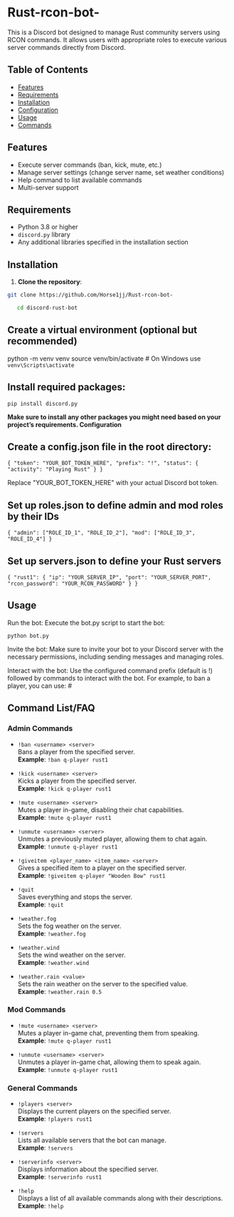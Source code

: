 # Rust-rcon-bot-

This is a Discord bot designed to manage Rust community servers using RCON commands. It allows users with appropriate roles to execute various server commands directly from Discord.

## Table of Contents

- [Features](#features)
- [Requirements](#requirements)
- [Installation](#installation)
- [Configuration](#configuration)
- [Usage](#usage)
- [Commands](#commands)

## Features

- Execute server commands (ban, kick, mute, etc.)
- Manage server settings (change server name, set weather conditions)
- Help command to list available commands
- Multi-server support

## Requirements

- Python 3.8 or higher
- `discord.py` library
- Any additional libraries specified in the installation section

## Installation

1. **Clone the repository**:

```bash
git clone https://github.com/Horse1jj/Rust-rcon-bot-

   cd discord-rust-bot

```
   
## Create a virtual environment (optional but recommended)


python -m venv venv
source venv/bin/activate  # On Windows use `venv\Scripts\activate`

## Install required packages: 

`pip install discord.py`

**Make sure to install any other packages you might need based on your project’s requirements.
Configuration**

## Create a config.json file in the root directory:
`
{
    "token": "YOUR_BOT_TOKEN_HERE",
    "prefix": "!",
    "status": {
        "activity": "Playing Rust"
    }
}
` 

Replace "YOUR_BOT_TOKEN_HERE" with your actual Discord bot token.

## Set up roles.json to define admin and mod roles by their IDs 


`
{
    "admin": ["ROLE_ID_1", "ROLE_ID_2"],
    "mod": ["ROLE_ID_3", "ROLE_ID_4"]
}
`

## Set up servers.json to define your Rust servers


`
{
    "rust1": {
        "ip": "YOUR_SERVER_IP",
        "port": "YOUR_SERVER_PORT",
        "rcon_password": "YOUR_RCON_PASSWORD"
    }
}
`

## Usage

Run the bot: Execute the bot.py script to start the bot:


`python bot.py`

Invite the bot: Make sure to invite your bot to your Discord server with the necessary permissions, including sending messages and managing roles.

Interact with the bot: Use the configured command prefix (default is !) followed by commands to interact with the bot. For example, to ban a player, you can use: #


## Command List/FAQ

### Admin Commands
- `!ban <username> <server>`  
  Bans a player from the specified server.  
  **Example**: `!ban q-player rust1`

- `!kick <username> <server>`  
  Kicks a player from the specified server.  
  **Example**: `!kick q-player rust1`

- `!mute <username> <server>`  
  Mutes a player in-game, disabling their chat capabilities.  
  **Example**: `!mute q-player rust1`

- `!unmute <username> <server>`  
  Unmutes a previously muted player, allowing them to chat again.  
  **Example**: `!unmute q-player rust1`

- `!giveitem <player_name> <item_name> <server>`  
  Gives a specified item to a player on the specified server.  
  **Example**: `!giveitem q-player "Wooden Bow" rust1`

- `!quit`  
  Saves everything and stops the server.  
  **Example**: `!quit`

- `!weather.fog`  
  Sets the fog weather on the server.  
  **Example**: `!weather.fog`

- `!weather.wind`  
  Sets the wind weather on the server.  
  **Example**: `!weather.wind`

- `!weather.rain <value>`  
  Sets the rain weather on the server to the specified value.  
  **Example**: `!weather.rain 0.5`

### Mod Commands
- `!mute <username> <server>`  
  Mutes a player in-game chat, preventing them from speaking.  
  **Example**: `!mute q-player rust1`

- `!unmute <username> <server>`  
  Unmutes a player in-game chat, allowing them to speak again.  
  **Example**: `!unmute q-player rust1`

### General Commands
- `!players <server>`  
  Displays the current players on the specified server.  
  **Example**: `!players rust1`

- `!servers`  
  Lists all available servers that the bot can manage.  
  **Example**: `!servers`

- `!serverinfo <server>`  
  Displays information about the specified server.  
  **Example**: `!serverinfo rust1`

- `!help`  
  Displays a list of all available commands along with their descriptions.  
  **Example**: `!help`


